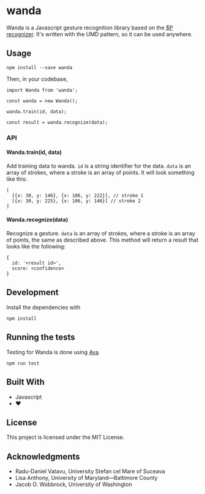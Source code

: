 # wanda

Wanda is a Javascript gesture recognition library based on the [$P recognizer](http://depts.washington.edu/aimgroup/proj/dollar/pdollar.html). It's written with the UMD pattern, so it can be used anywhere.

## Usage

```
npm install --save wanda
```

Then, in your codebase,

```
import Wanda from 'wanda';

const wanda = new Wanda();

wanda.train(id, data);

const result = wanda.recognize(data);
```

### API

#### Wanda.train(id, data)

Add training data to wanda. ```id``` is a string identifier for the data. ```data``` is an array of strokes, where a stroke is an array of points. It will look something like this:

```
[
  [{x: 30, y: 146}, {x: 106, y: 222}], // stroke 1
  [{x: 30, y: 225}, {x: 106, y: 146}] // stroke 2
]
```

#### Wanda.recognize(data)

Recognize a gesture. ```data``` is an array of strokes, where a stroke is an array of points, the same as described above. This method will return a result that looks like the following:

```
{
  id: '<result id>',
  score: <confidence>
}
```

## Development

Install the dependencies with

```
npm install
```

## Running the tests

Testing for Wanda is done using [Ava](https://github.com/avajs/ava).

```
npm run test
```

## Built With

* Javascript
* :heart:

## License

This project is licensed under the MIT License.

## Acknowledgments

* Radu-Daniel Vatavu, University Stefan cel Mare of Suceava
* Lisa Anthony, University of Maryland—Baltimore County
* Jacob O. Wobbrock, University of Washington
